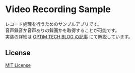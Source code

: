 # Video Recording Sample

レコード処理を行うためのサンプルアプリです。  
音声録音か音声ありの録画かを取得することが可能です。  
実装の詳細は [OPTiM TECH BLOG の記事](https://tech-blog.optim.co.jp/entry/2022/01/07/100000) にて解説しています。

## License

[MIT License](./LICENSE)